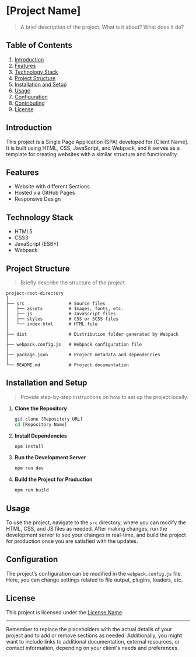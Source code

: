 # [Project Name]

> A brief description of the project. What is it about? What does it do?

## Table of Contents

1. [Introduction](#introduction)
2. [Features](#features)
3. [Technology Stack](#technology-stack)
4. [Project Structure](#project-structure)
5. [Installation and Setup](#installation-and-setup)
6. [Usage](#usage)
7. [Configuration](#configuration)
8. [Contributing](#contributing)
9. [License](#license)

## Introduction

This project is a Single Page Application (SPA) developed for [Client Name]. It is built using HTML, CSS, JavaScript, and Webpack, and it serves as a template for creating websites with a similar structure and functionality.

## Features

<!-- > List the main features of your project. -->

- Website with different Sections
- Hosted via GitHub Pages
- Responsive Design

## Technology Stack

- HTML5
- CSS3
- JavaScript (ES6+)
- Webpack
<!-- - [Any other libraries or frameworks used] -->

## Project Structure

> Briefly describe the structure of the project.

```
project-root-directory
│
├── src                 # Source files
│   ├── assets          # Images, fonts, etc.
│   ├── js              # JavaScript files
│   ├── styles          # CSS or SCSS files
│   └── index.html      # HTML file
│
├── dist                # Distribution folder generated by Webpack
│
├── webpack.config.js   # Webpack configuration file
│
├── package.json        # Project metadata and dependencies
│
└── README.md           # Project documentation
```

## Installation and Setup

> Provide step-by-step instructions on how to set up the project locally.

1. **Clone the Repository**

   ```sh
   git clone [Repository URL]
   cd [Repository Name]
   ```

2. **Install Dependencies**

   ```sh
   npm install
   ```

3. **Run the Development Server**

   ```sh
   npm run dev
   ```

4. **Build the Project for Production**
   ```sh
   npm run build
   ```

## Usage

<!-- > Explain how to use the project once it’s set up. Include any necessary code snippets, screenshots, etc. -->

To use the project, navigate to the `src` directory, where you can modify the HTML, CSS, and JS files as needed. After making changes, run the development server to see your changes in real-time, and build the project for production once you are satisfied with the updates.

## Configuration

The project’s configuration can be modified in the `webpack.config.js` file. Here, you can change settings related to file output, plugins, loaders, etc.

<!-- ## Contributing
> If applicable, provide guidelines for how others can contribute to the project.

If you would like to contribute to this project, please follow [these guidelines](CONTRIBUTING.md). -->

## License

This project is licensed under the [License Name](LICENSE).

---

Remember to replace the placeholders with the actual details of your project and to add or remove sections as needed. Additionally, you might want to include links to additional documentation, external resources, or contact information, depending on your client's needs and preferences.
